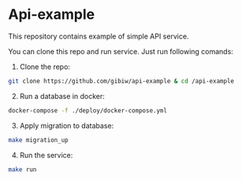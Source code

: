 # Api-example

This repository contains example of simple API service.

You can clone this repo and run service. Just run following comands:

1. Clone the repo:

```sh
git clone https://github.com/gibiw/api-example & cd /api-example
```

2. Run a database in docker:

```sh
docker-compose -f ./deploy/docker-compose.yml
```

3. Apply migration to database:

```sh
make migration_up
```

4. Run the service:

```sh
make run
```
